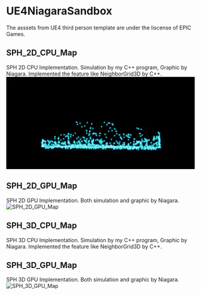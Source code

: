 # UE4NiagaraSandbox

The asssets from UE4 third person template are under the liscense of EPIC Games.

## SPH_2D_CPU_Map
SPH 2D CPU Implementation.
Simulation by my C++ program, Graphic by Niagara.
Implemented the feature like NeighborGrid3D by C++.
![SPH_2D_CPU_Map](SPH_2D_CPU.gif "SPH 2D CPU implementation")

## SPH_2D_GPU_Map
SPH 2D GPU Implementation.
Both simulation and graphic by Niagara.
![SPH_2D_GPU_Map](SPH_2D_GPU.gif "SPH 2D GPU implementation")

## SPH_3D_CPU_Map
SPH 3D CPU Implementation.
Simulation by my C++ program, Graphic by Niagara.
Implemented the feature like NeighborGrid3D by C++.

## SPH_3D_GPU_Map
SPH 3D GPU Implementation.
Both simulation and graphic by Niagara.
![SPH_3D_GPU_Map](SPH_3D_GPU.gif "SPH 3D GPU implementation")
